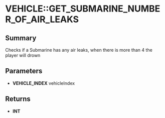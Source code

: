 # VEHICLE::GET_SUBMARINE_NUMBER_OF_AIR_LEAKS

## Summary
Checks if a Submarine has any air leaks, when there is more than 4 the player will drown

## Parameters
* **VEHICLE_INDEX** vehicleIndex

## Returns
* **INT**